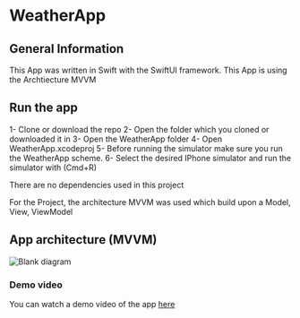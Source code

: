 # WeatherApp

## General Information

This App was written in Swift with the SwiftUI framework. 
This App is using the Archtiecture MVVM

## Run the app
1- Clone or download the repo
2- Open the folder which you cloned or downloaded it in
3- Open the WeatherApp folder
4- Open WeatherApp.xcodeproj
5- Before running the simulator make sure you run the WeatherApp scheme. 
6- Select the desired IPhone simulator and run the simulator with (Cmd+R)  

There are no dependencies used in this project

For the Project, the architecture MVVM was used which build upon a Model, View, ViewModel

## App architecture (MVVM)
![Blank diagram](https://user-images.githubusercontent.com/71644512/116561431-98971900-a902-11eb-9d1d-63b5f1e115b4.png)

### Demo video
You can watch a demo video of the app [here](https://www.youtube.com/watch?v=BO9DabZmrTA)
